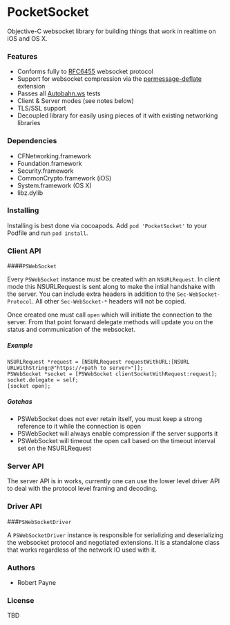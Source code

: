 PocketSocket
============

Objective-C websocket library for building things that work in realtime on iOS and OS X.

### Features

* Conforms fully to [RFC6455](http://tools.ietf.org/html/rfc6455) websocket protocol
* Support for websocket compression via the [permessage-deflate](http://tools.ietf.org/html/draft-ietf-hybi-permessage-compression-17) extension
* Passes all [Autobahn.ws](http://autobahn.ws) tests
* Client & Server modes (see notes below)
* TLS/SSL support
* Decoupled library for easily using pieces of it with existing networking libraries

### Dependencies

* CFNetworking.framework
* Foundation.framework
* Security.framework
* CommonCrypto.framework (iOS)
* System.framework (OS X)
* libz.dylib

### Installing

Installing is best done via cocoapods. Add `pod 'PocketSocket'` to your Podfile and run `pod install`.

### Client API

####`PSWebSocket`

Every `PSWebSocket` instance must be created with an `NSURLRequest`. In client mode this NSURLRequest is sent along to make the intial handshake with the server. You can include extra headers in addition to the `Sec-WebSocket-Protocol`. All other `Sec-WebSocket-*` headers will not be copied.

Once created one must call `open` which will initiate the connection to the server. From that point forward delegate methods will update you on the status and communication of the websocket.

##### Example

```objc
NSURLRequest *request = [NSURLRequest requestWithURL:[NSURL URLWithString:@"https://<path to server>"]];
PSWebSocket *socket = [PSWebSocket clientSocketWithRequest:request];
socket.delegate = self;
[socket open];
```

##### Gotchas

* PSWebSocket does not ever retain itself, you must keep a strong reference to it while the connection is open
* PSWebSocket will always enable compression if the server supports it
* PSWebSocket will timeout the open call based on the timeout interval set on the NSURLRequest

### Server API

The server API is in works, currently one can use the lower level driver API to deal with the protocol level framing and decoding.

### Driver API

###`PSWebSocketDriver`

A `PSWebSocketDriver` instance is responsible for serializing and deserializing the websocket protocol and negotiated extensions. It is a standalone class that works regardless of the network IO used with it.


### Authors

* Robert Payne

### License

TBD
